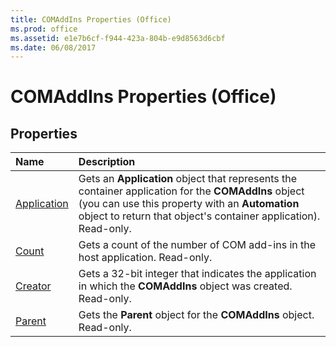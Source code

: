 ```yaml
---
title: COMAddIns Properties (Office)
ms.prod: office
ms.assetid: e1e7b6cf-f944-423a-804b-e9d8563d6cbf
ms.date: 06/08/2017
---
```



# COMAddIns Properties (Office)

## Properties



|**Name**|**Description**|
|:-----|:-----|
|[Application](comaddins-application-property-office.md)|Gets an  **Application** object that represents the container application for the **COMAddIns** object (you can use this property with an **Automation** object to return that object's container application). Read-only.|
|[Count](comaddins-count-property-office.md)|Gets a count of the number of COM add-ins in the host application. Read-only.|
|[Creator](comaddins-creator-property-office.md)|Gets a 32-bit integer that indicates the application in which the  **COMAddIns** object was created. Read-only.|
|[Parent](comaddins-parent-property-office.md)|Gets the  **Parent** object for the **COMAddIns** object. Read-only.|


